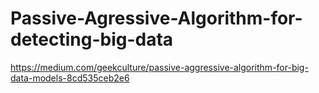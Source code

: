 # Passive-Agressive-Algorithm-for-detecting-big-data

  
  https://medium.com/geekculture/passive-aggressive-algorithm-for-big-data-models-8cd535ceb2e6
  
  
